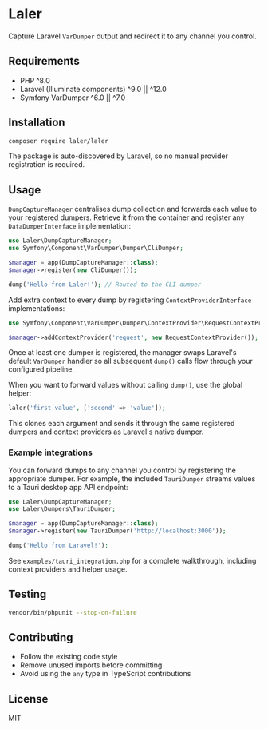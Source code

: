 # Laler

Capture Laravel `VarDumper` output and redirect it to any channel you control.

## Requirements
- PHP ^8.0
- Laravel (Illuminate components) ^9.0 || ^12.0
- Symfony VarDumper ^6.0 || ^7.0

## Installation
```bash
composer require laler/laler
```
The package is auto-discovered by Laravel, so no manual provider registration is required.

## Usage
`DumpCaptureManager` centralises dump collection and forwards each value to your registered dumpers. Retrieve it from the container and register any `DataDumperInterface` implementation:

```php
use Laler\DumpCaptureManager;
use Symfony\Component\VarDumper\Dumper\CliDumper;

$manager = app(DumpCaptureManager::class);
$manager->register(new CliDumper());

dump('Hello from Laler!'); // Routed to the CLI dumper
```

Add extra context to every dump by registering `ContextProviderInterface` implementations:

```php
use Symfony\Component\VarDumper\Dumper\ContextProvider\RequestContextProvider;

$manager->addContextProvider('request', new RequestContextProvider());
```

Once at least one dumper is registered, the manager swaps Laravel's default `VarDumper` handler so all subsequent `dump()` calls flow through your configured pipeline.

When you want to forward values without calling `dump()`, use the global helper:

```php
laler('first value', ['second' => 'value']);
```

This clones each argument and sends it through the same registered dumpers and context providers as Laravel's native dumper.

### Example integrations

You can forward dumps to any channel you control by registering the appropriate dumper. For example, the included `TauriDumper` streams values to a Tauri desktop app API endpoint:

```php
use Laler\DumpCaptureManager;
use Laler\Dumpers\TauriDumper;

$manager = app(DumpCaptureManager::class);
$manager->register(new TauriDumper('http://localhost:3000'));

dump('Hello from Laravel!');
```

See `examples/tauri_integration.php` for a complete walkthrough, including context providers and helper usage.

## Testing
```bash
vendor/bin/phpunit --stop-on-failure
```

## Contributing
- Follow the existing code style
- Remove unused imports before committing
- Avoid using the `any` type in TypeScript contributions

## License
MIT
